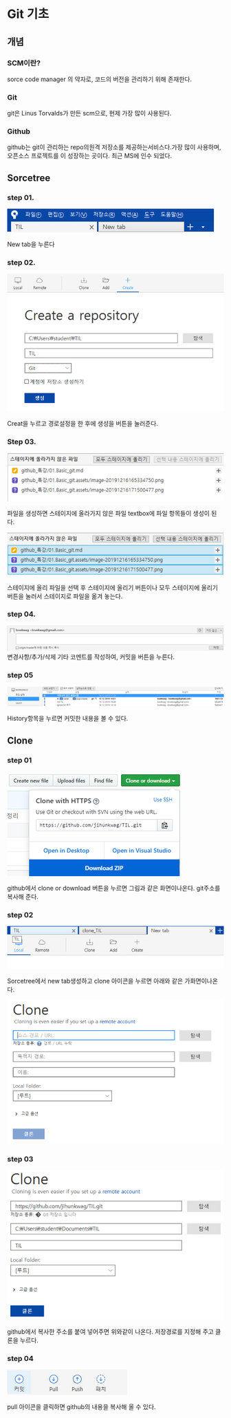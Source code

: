 # Git 기초

## 개념

### SCM이란?

sorce code manager 의 약자로, 코드의 버전을 관리하기 위해 존재한다.

### Git

git은 Linus Torvalds가 만든 scm으로, 현제 가장 많이 사용된다.

### Github

github는 git이 관리하는 repo의원격 저장소를 제공하는서비스다.가장 많이 사용하며, 오픈소스 프로젝트를 이 성장하는 곳이다. 최근 MS에 인수 되었다.

## Sorcetree

### step 01.

![image-20191216165334750](01.Basic_git.assets/image-20191216165334750.png)

New tab을 누른다

### step 02.

![image-20191216171500477](01.Basic_git.assets/image-20191216171500477.png)

Creat을 누르고 경로설정을 한 후에 생성을 버튼을 눌러준다.

### Step 03.

![image-20191216171756109](01.Basic_git.assets/image-20191216171756109.png)

파일을 생성하면 스테이지에 올라가지 않은 파일 textbox에 파일 항목들이 생성이 된다.

![image-20191216172004696](01.Basic_git.assets/image-20191216172004696.png)

스테이지에 올리 파일을 선택 후 스테이지에 올리기 버튼이나 모두 스테이지에 올리기 버튼을 눌러서 스테이지로 파일을 옮겨 놓는다.

### step 04.

![image-20191216172203561](01.Basic_git.assets/image-20191216172203561.png) 변경사항/추가/삭제 기타 코멘트를 작성하여, 커밋을 버튼을 누른다.

### step 05

![image-20191216172422536](01.Basic_git.assets/image-20191216172422536.png)

History항목을 누르면 커밋한 내용을 볼 수 있다.

## Clone

### step 01

![image-20191217093659665](01.Basic_git.assets/image-20191217093659665.png)

github에서 clone or download 버튼을 누르면 그림과 같은 화면이나온다.  git주소를 복사해 준다.

### step 02

![image-20191217093906888](01.Basic_git.assets/image-20191217093906888.png)

Sorcetree에서 new tab생성하고 clone 아이콘을 누르면 아래와 같은 가화면이나온다.

![image-20191217094045275](01.Basic_git.assets/image-20191217094045275.png)

### step 03

![image-20191217094157862](01.Basic_git.assets/image-20191217094157862.png)

github에서 복사한 주소를 붙여 넣어주면 위와같이 나온다. 저장경로를 지정해 주고 클론을 누르다.

### step 04

![image-20191217094333292](01.Basic_git.assets/image-20191217094333292.png)

pull 아이콘을 클릭하면 github의 내용을 복사해 올 수 있다.